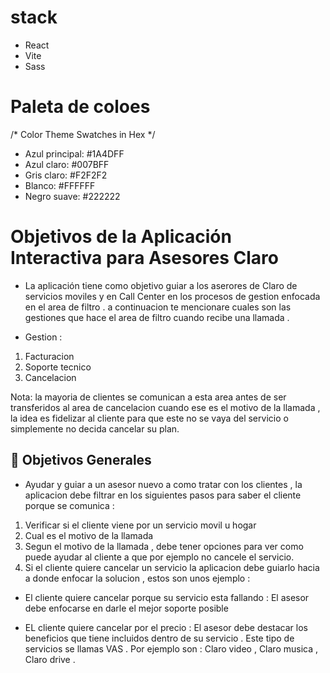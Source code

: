 # stack 
- React 
- Vite 
- Sass

# Paleta de coloes 
/* Color Theme Swatches in Hex */
  - Azul principal: #1A4DFF
  - Azul claro: #007BFF
  - Gris claro: #F2F2F2
  - Blanco: #FFFFFF
  - Negro suave: #222222



# Objetivos de la Aplicación Interactiva para Asesores Claro

- La aplicación tiene como objetivo guiar a los aserores de Claro de servicios moviles y en Call Center en los procesos de gestion enfocada en el area de filtro . a continuacion te mencionare cuales son las gestiones que hace el area de filtro cuando recibe una llamada . 

- Gestion : 
1. Facturacion 
2. Soporte tecnico 
3. Cancelacion


Nota: la mayoria de clientes se comunican a esta area antes de ser transferidos al area de cancelacion cuando ese es el motivo de la llamada , la idea es fidelizar al cliente para que este no se vaya del servicio o simplemente no decida cancelar su plan. 

## 🎯 Objetivos Generales
- Ayudar y guiar a un asesor nuevo a como tratar con los clientes , la aplicacion debe filtrar en los siguientes pasos para saber el cliente porque se comunica : 

1. Verificar si el cliente viene por un servicio movil u hogar 
2. Cual es el motivo de la llamada 
3. Segun el motivo de la llamada , debe tener opciones para ver como puede ayudar al cliente a que por ejemplo no cancele el servicio. 
4. Si el cliente quiere cancelar un servicio la aplicacion debe guiarlo hacia a donde enfocar la solucion , estos son unos ejemplo : 

- El cliente quiere cancelar porque su servicio esta fallando : El asesor debe enfocarse en darle el mejor soporte posible 

- EL cliente quiere cancelar por el precio : El asesor debe destacar los beneficios que tiene incluidos dentro de su servicio . Este tipo de servicios se llamas VAS . Por ejemplo son : Claro video , Claro musica , Claro drive . 


